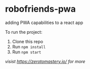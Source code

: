 # robofriends-pwa
adding PWA capabilities to a react app

To run the project:

1. Clone this repo
2. Run `npm install`
3. Run `npm start`

*visist https://zerotomastery.io/ for more*

